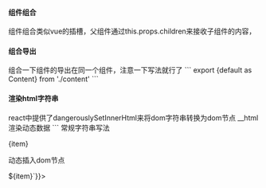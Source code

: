 
<h4>组件组合</h4>

组件组合类似vue的插槽，父组件通过this.props.children来接收子组件的内容，

<h4>组合导出</h4>
组合一下组件的导出在同一个组件，注意一下写法就行了
```
export {default as Content} from './content'
```

<h4>渲染html字符串</h4>
react中提供了dangerouslySetInnerHtml来将dom字符串转换为dom节点
__html渲染动态数据
```
常规字符串写法
<p key={ind}>{item}</p>


动态插入dom节点
<p key={ind} dangerouslySetInnerHTML={{__html:`<a href="#"> ${item}</a>`}}></p>

````